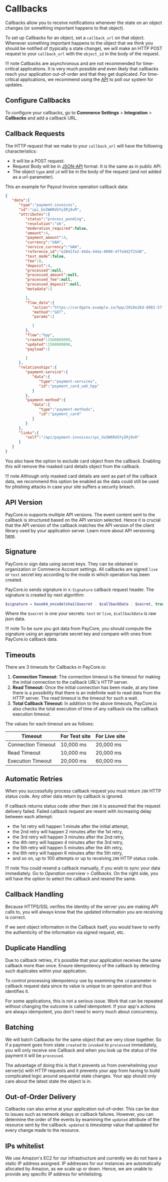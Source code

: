 # Callbacks

Callbacks allow you to receive notifications whenever the state on an object changes (or something important happens to that object).

To set up Callbacks for an object, set a  `callback_url`  on that object. Whenever something important happens to the object that we think you should be notified of (typically a state change), we will make an HTTP POST request to your  `callback_url`  with the  `object_id`  in the body of the request.

!!! note
    Callbacks are asynchronous and are not recommended for time-critical applications. It is very much possible and even likely that callbacks reach your application out-of-order and that they get duplicated. For time-critical applications, we recommend using the  [API](/integration/) to poll our system for updates.

## Configure Callbacks

To configure your callbacks, go to  **Commerce Settings**  >  **Integration**  >  **Callbacks** and add a callback URL.

## Callback Requests

The HTTP request that we make to your `callback_url` will have the following characteristics:

- It will be a POST request.
- Request Body will be in  [JSON-API](https://jsonapi.org/)  format. It is the same as in public API.
- The  object `type` and `id` will be in the body of the request (and not added as a url-parameter).

This an example for Payout Invoice operation callback data:

```json
{
   "data":{
      "type":"payment-invoices",
      "id":"cpi_UoIW6RdSYyIRj8vR",
      "attributes":{
         "status":"process_pending",
         "resolution":"ok",
         "moderation_required":false,
         "amount":4,
         "payment_amount":4,
         "currency":"UAH",
         "service_currency":"UAH",
         "reference_id":"e2041fe2-44da-44da-0090-4ffe9d2f25d0",
         "test_mode":false,
         "fee":0,
         "deposit":4,
         "processed":null,
         "processed_amount":null,
         "processed_fee":null,
         "processed_deposit":null,
         "metadata":[

         ],
         "flow_data":{
            "action":"https://cardgate.example.io/hpp/2018e26d-8882-57f6-9a91-ac2acfeedbe3",
            "method":"GET",
            "params":[

            ]
         },
         "flow":"hpp",
         "created":1560889898,
         "updated":1560889898,
         "payload":[

         ]
      },
      "relationships":{
         "payment-service":{
            "data":{
               "type":"payment-services",
               "id":"payment_card_uah_hpp"
            }
         },
         "payment-method":{
            "data":{
               "type":"payment-methods",
               "id":"payment_card"
            }
         }
      },
      "links":{
         "self":"/api/payment-invoices/cpi_UoIW6RdSYyIRj8vR"
      }
   }
}
```

You also have the option to exclude card object from the callback. Enabling this will remove the masked card details object from the callback.

!!! note
    Although only masked card details are sent as part of the callback data, we recommend this option be enabled as the data could still be used for phishing attacks in case your site suffers a security breach.

## API Version

PayCore.io supports multiple API versions. The event content sent to the callback is structured based on the API version selected. Hence it is crucial that the API version of the callback matches the API version of the client library used by your application server. Learn more about API versioning  [here](/integration/).

## Signature

PayСore.io sign data using secret keys. They can be obtained in organization or Commerce Account settings. All callbacks are signed `live` or `test` secret key according to the mode in which operation has been created.

PayСore.io sends signature in `X-Signature` callback request header. The signature is created by next algorithm:

```php tab="PHP"
$signature = base64_encode(sha1($secret . $callbackData . $secret, true));
```

Where the `$secret` is one your secrets: `test` or `live`, `$callbackData` is raw json data.

!!! note
      To be sure you got data from PayСore, you should compute the signature using an appropriate secret key and compare with ones from PayСore.io callback data.

## Timeouts

There are 3 timeouts for Callbacks in PayCore.io:

1. **Connection Timeout:**  The connection timeout is the timeout for making the initial connection to the callback URL's HTTP server.
2. **Read Timeout:**  Once the initial connection has been made, at any time there is a possibility that there is an indefinite wait to read data from the HTTP server. The read timeout is the timeout for such a wait.
3. **Total Callback Timeout:**  In addition to the above timeouts, PayCore.io also checks the total execution of time of any callback via the callback execution timeout.

The values for each timeout are as follows:

|Timeout            |For Test site|For Live site|
|-------------------|-------------|-------------|
|Connection Timeout |10,000 ms    |20,000 ms    |
|Read Timeout       |10,000 ms    |20,000 ms    |
|Execution Timeout  |20,000 ms    |60,000 ms    |

## Automatic Retries

When you successfully process callback request you must return `200` HTTP status code. Any other data return by callback is ignored.

If callback returns status code other then `200` it is assumed that the request delivery failed. Failed callback request are resent with increasing delay between each attempt:

- the 1st retry will happen 1 minute after the initial attempt,
- the 2nd retry will happen 2 minutes after the 1st retry,
- the 3rd retry will happen 3 minutes after the 2nd retry,
- the 4th retry will happen 4 minutes after the 3rd retry,
- the 5th retry will happen 5 minutes after the 4th retry,
- the 6th retry will happen 6 minutes after the 5th retry,
- and so on, up to 100 attempts or up to receiving `200` HTTP status code.

!!! note
    You could resend a callback manually, if you wish to sync your data immediately. Go to  _Operation overview_  >  _Callbacks_. On the right side, you will have the option to select the callback and resend the same.

## Callback Handling

Because HTTPS/SSL verifies the identity of the server you are making API calls to, you will always know that the updated information you are receiving is correct.

If we sent object information in the Callback itself, you would have to verify the authenticity of the information via signed request, etc.

## Duplicate Handling

Due to callback retries, it's possible that your application receives the same callback more than once. Ensure idempotency of the callback by detecting such duplicates within your application.

To control processing idempotency use by examining the  `id`  parameter in callback request data since its value is unique to an operation and thus identifies it.

For some applications, this is not a serious issue. Work that can be repeated without changing the outcome is called idempotent. If your app's actions are always idempotent, you don't need to worry much about concurrency.

## Batching

We will batch Callbacks for the same object that are very close together. So if a payment goes from state `created` to `invoked` to `processed` immediately, you will only receive one Callback and when you look up the status of the payment it will be `processed`.

The advantage of doing this is that it prevents us from overwhelming your server(s) with HTTP requests and it prevents your app from having to build complicated logic around sequential state changes. Your app should only care about the latest state the object is in.

## Out-of-Order Delivery

Callbacks can also arrive at your application out-of-order. This can be due to issues such as network delays or callback failures. However, you can determine the order of the events by examining the  `updated`  attribute of the resource sent by the callback.  `updated`  is _timestamp_ value that updated for every change made to the resource.

## IPs whitelist

We use Amazon's EC2 for our infrastructure and currently we do not have a static IP address assigned. IP addresses for our instances are automatically allocated by Amazon, as we scale up or down. Hence, we are unable to provide any specific IP address for whitelisting.
